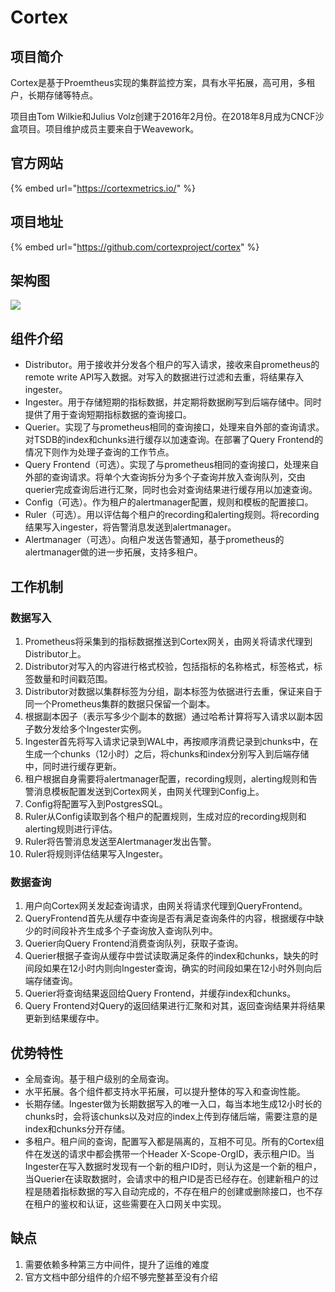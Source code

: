 # Cortex

## 项目简介

Cortex是基于Proemtheus实现的集群监控方案，具有水平拓展，高可用，多租户，长期存储等特点。

项目由Tom Wilkie和Julius Volz创建于2016年2月份。在2018年8月成为CNCF沙盒项目。项目维护成员主要来自于Weavework。

## 官方网站

{% embed url="https://cortexmetrics.io/" %}

## 项目地址

{% embed url="https://github.com/cortexproject/cortex" %}

## 架构图

![](https://cortexmetrics.io/images/architecture.png)

## 组件介绍

* Distributor。用于接收并分发各个租户的写入请求，接收来自prometheus的remote write API写入数据。对写入的数据进行过滤和去重，将结果存入ingester。
* Ingester。用于存储短期的指标数据，并定期将数据刷写到后端存储中。同时提供了用于查询短期指标数据的查询接口。
* Querier。实现了与prometheus相同的查询接口，处理来自外部的查询请求。对TSDB的index和chunks进行缓存以加速查询。在部署了Query Frontend的情况下则作为处理子查询的工作节点。
* Query Frontend（可选）。实现了与prometheus相同的查询接口，处理来自外部的查询请求。将单个大查询拆分为多个子查询并放入查询队列，交由querier完成查询后进行汇聚，同时也会对查询结果进行缓存用以加速查询。
* Config（可选）。作为租户的alertmanager配置，规则和模板的配置接口。
* Ruler（可选）。用以评估每个租户的recording和alerting规则。将recording结果写入ingester，将告警消息发送到alertmanager。
* Alertmanager（可选）。向租户发送告警通知，基于prometheus的alertmanager做的进一步拓展，支持多租户。

## 工作机制

### 数据写入

1. Prometheus将采集到的指标数据推送到Cortex网关，由网关将请求代理到Distributor上。
2. Distributor对写入的内容进行格式校验，包括指标的名称格式，标签格式，标签数量和时间戳范围。
3. Distributor对数据以集群标签为分组，副本标签为依据进行去重，保证来自于同一个Prometheus集群的数据只保留一个副本。
4. 根据副本因子（表示写多少个副本的数据）通过哈希计算将写入请求以副本因子数分发给多个Ingester实例。
5. Ingester首先将写入请求记录到WAL中，再按顺序消费记录到chunks中，在生成一个chunks（12小时）之后，将chunks和index分别写入到后端存储中，同时进行缓存更新。
6. 租户根据自身需要将alertmanager配置，recording规则，alerting规则和告警消息模板配置发送到Cortex网关，由网关代理到Config上。
7. Config将配置写入到PostgresSQL。
8. Ruler从Config读取到各个租户的配置规则，生成对应的recording规则和alerting规则进行评估。
9. Ruler将告警消息发送至Alertmanager发出告警。
10. Ruler将规则评估结果写入Ingester。

### 数据查询

1. 用户向Cortex网关发起查询请求，由网关将请求代理到QueryFrontend。
2. QueryFrontend首先从缓存中查询是否有满足查询条件的内容，根据缓存中缺少的时间段补齐生成多个子查询放入查询队列中。
3. Querier向Query Frontend消费查询队列，获取子查询。
4. Querier根据子查询从缓存中尝试读取满足条件的index和chunks，缺失的时间段如果在12小时内则向Ingester查询，确实的时间段如果在12小时外则向后端存储查询。
5. Querier将查询结果返回给Query Frontend，并缓存index和chunks。
6. Query Frontend对Query的返回结果进行汇聚和对其，返回查询结果并将结果更新到结果缓存中。

## 优势特性

* 全局查询。基于租户级别的全局查询。
* 水平拓展。各个组件都支持水平拓展，可以提升整体的写入和查询性能。
* 长期存储。Ingester做为长期数据写入的唯一入口，每当本地生成12小时长的chunks时，会将该chunks以及对应的index上传到存储后端，需要注意的是index和chunks分开存储。
* 多租户。租户间的查询，配置写入都是隔离的，互相不可见。所有的Cortex组件在发送的请求中都会携带一个Header X-Scope-OrgID，表示租户ID。当Ingester在写入数据时发现有一个新的租户ID时，则认为这是一个新的租户，当Querier在读取数据时，会请求中的租户ID是否已经存在。创建新租户的过程是随着指标数据的写入自动完成的，不存在租户的创建或删除接口，也不存在租户的鉴权和认证，这些需要在入口网关中实现。

## 缺点

1. 需要依赖多种第三方中间件，提升了运维的难度
2. 官方文档中部分组件的介绍不够完整甚至没有介绍


